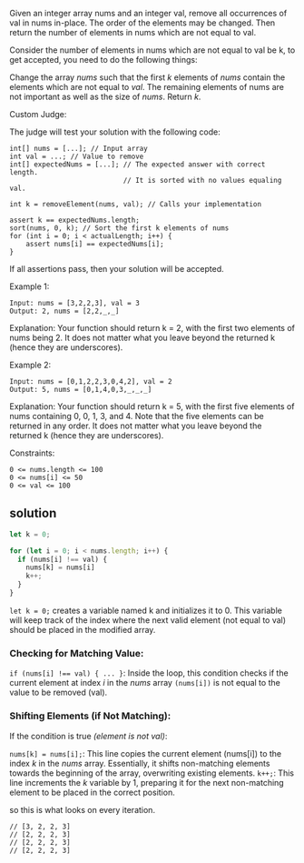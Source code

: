 Given an integer array nums and an integer val, remove all occurrences of val in nums in-place. The order of the elements may be changed. Then return the number of elements in nums which are not equal to val.

Consider the number of elements in nums which are not equal to val be k, to get accepted, you need to do the following things:

Change the array _nums_ such that the first _k_ elements of _nums_ contain the elements which are not equal to _val_. The remaining elements of nums are not important as well as the size of _nums_.
Return _k_.

Custom Judge:

The judge will test your solution with the following code:
```
int[] nums = [...]; // Input array
int val = ...; // Value to remove
int[] expectedNums = [...]; // The expected answer with correct length.
                            // It is sorted with no values equaling val.

int k = removeElement(nums, val); // Calls your implementation

assert k == expectedNums.length;
sort(nums, 0, k); // Sort the first k elements of nums
for (int i = 0; i < actualLength; i++) {
    assert nums[i] == expectedNums[i];
}
```
If all assertions pass, then your solution will be accepted.



Example 1:
```
Input: nums = [3,2,2,3], val = 3
Output: 2, nums = [2,2,_,_]
```
Explanation: Your function should return k = 2, with the first two elements of nums being 2.
It does not matter what you leave beyond the returned k (hence they are underscores).

Example 2:
```
Input: nums = [0,1,2,2,3,0,4,2], val = 2
Output: 5, nums = [0,1,4,0,3,_,_,_]
```
Explanation: Your function should return k = 5, with the first five elements of nums containing 0, 0, 1, 3, and 4.
Note that the five elements can be returned in any order.
It does not matter what you leave beyond the returned k (hence they are underscores).



Constraints:

    0 <= nums.length <= 100
    0 <= nums[i] <= 50
    0 <= val <= 100



## solution

```javascript
let k = 0;

for (let i = 0; i < nums.length; i++) {
  if (nums[i] !== val) {
    nums[k] = nums[i]
    k++;
  }
}
```

```let k = 0;``` creates a variable named k and initializes it to 0. This variable will keep track of the index where the next valid element (not equal to val) should be placed in the modified array.

### Checking for Matching Value:

```if (nums[i] !== val) { ... }```: Inside the loop, this condition checks if the current element at index _i_ in the _nums_ array ```(nums[i])``` is not equal to the value to be removed (val).

### Shifting Elements (if Not Matching):
If the condition is true _(element is not val)_:

```nums[k] = nums[i];```: This line copies the current element (nums[i]) to the index _k_ in the _nums_ array. Essentially, it shifts non-matching elements towards the beginning of the array, overwriting existing elements.
```k++;```: This line increments the _k_ variable by 1, preparing it for the next non-matching element to be placed in the correct position.

so this is what looks on every iteration.
```
// [3, 2, 2, 3]
// [2, 2, 2, 3]
// [2, 2, 2, 3]
// [2, 2, 2, 3]
```